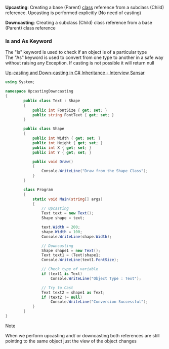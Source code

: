 **Upcasting**: Creating a base (Parent) [class](CSharp%20Classes.md) reference from a subclass (Child) reference.   Upcasting is performed explicitly (No need of casting)

**Downcasting**: Creating a subclass (Child) class reference from a base (Parent) class reference

### Is and As Keyword

The "Is" keyword is used to check if an object is of a particular type  
The "As" keyword is used to convert from one type to another in a safe way without raising any Exception. If casting is not possible it will return null

[Up-casting and Down-casting in C# Inheritance - Interview Sansar](https://www.interviewsansar.com/up-casting-and-down-casting-in-csharp-interview-qa/)

````csharp
using System;

namespace UpcastingDowncasting
{
		public class Text : Shape
		{
			public int FontSize { get; set; }
			public string FontText { get; set; }
		}

		public class Shape
		{
			public int Width { get; set; }
			public int Height { get; set; }
			public int X { get; set; }
			public int Y { get; set; }

			public void Draw()
			{
				Console.WriteLine("Draw from the Shape Class");
			}
		}

		class Program
		{
			static void Main(string[] args)
			{
				// Upcasting
				Text text = new Text();
				Shape shape = text;

				text.Width = 200;
				shape.Width = 100;
				Console.WriteLine(shape.Width);

				// Downcasting
				Shape shape1 = new Text();
				Text text1 = (Text)shape1;
				Console.WriteLine(text1.FontSize);

				// Check type of variable
				if (text1 is Text)
					Console.WriteLine("Object Type : Text");

				// Try to Cast
				Text text2 = shape1 as Text;
				if (text2 != null)
					Console.WriteLine("Conversion Successful");
			}
		}
}
````

 > [!note]
 > When we perform upcasting and/ or downcasting both references are still pointing to the same object just the view of the object changes
